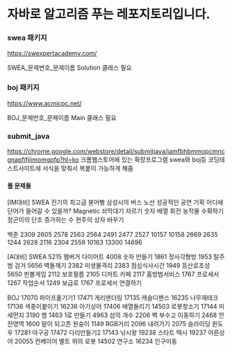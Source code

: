 # 자바로 알고리즘 푸는 레포지토리입니다.

### swea 패키지  
https://swexpertacademy.com/

SWEA_문제번호_문제이름
Solution 클래스 필요

### boj 패키지
https://www.acmicpc.net/

BOJ_문제번호_문제이름
Main 클래스 필요

### submit_java
https://chrome.google.com/webstore/detail/submitjava/jamfbhbmmopcmncgnapfifjiimomgpfp?hl=ko
크롬웹스토어에 있는 확장프로그램
swea와 boj등 코딩테스트사이트에 서식을 맞춰서 복붙이 가능하게 해줌


#### 풀 문제들
[IM대비]
SWEA
진기의 최고급 붕어빵
삼성시의 버스 노선
성공적인 공연 기획
어디에 단어가 들어갈 수 있을까?
Magnetic
쇠막대기 자르기
숫자 배열 회전
농작물 수확하기
정곤이의 단조 증가하는 수
현주의 상자 바꾸기

백준
2309 2605 2578 2563 2564
2491 2477 2527 10157 10158
2669 2635 1244 2628 2116
2304 2559 10163 13300 14696

[A대비]
SWEA
5215 햄버거 다이어트
4008 숫자 만들기
1861 정사각형방
1953 탈주범 검거
5656 벽돌깨기
2382 미생물격리
2383 점심식사시간
1949 등산로조성
5650 핀볼게임
2112 보호필름
2105 디저트 카페
2117 홈방범서비스
1767 프로세서
1267 작업순서
1249 보급로
1767 프로세서 연결하기


BOJ
17070 파이프옮기기1
17471 게리맨더링
17135 캐슬디펜스
16235 나무재테크
17136 색종이붙이기
16236 아기상어
17406 배열돌리기
14503 로봇청소기
17144 미세먼지
3190 뱀
1463 1로 만들기
4963 섬의 개수
2206 벽 부수고 이동하기
2468 안전영역
1600 말이 되고픈 원숭이
1149 RGB거리
2096 내려가기
2075 슬라이딩 윈도우
17281 야구공
17472 다리만들기2
17143 낚시왕
19238 스타트 택시
19237 어른상어
20055 컨베이어 벨트 위의 로봇
14502 연구소
16234 인구이동